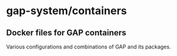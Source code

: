# gap-system/containers

## Docker files for GAP containers

Various configurations and combinations of GAP and its packages.
